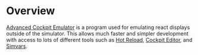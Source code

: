 # Overview
[Advanced Cockpit Emulator](https://github.com/flybywiresim/ace) is a program used for emulating react displays outside of the simulator.
This allows much faster and simpler development with access to lots of different tools such as [Hot Reload](hot-reload.md), [Cockpit Editor](cockpit-editor.md), and [Simvars](simvars-md).

